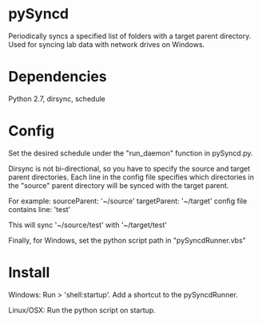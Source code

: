 # pySyncd
Periodically syncs a specified list of folders with a target parent directory. Used for syncing lab data with network drives on Windows.

# Dependencies
Python 2.7, dirsync, schedule

# Config
Set the desired schedule under the "run_daemon" function in pySyncd.py.

Dirsync is not bi-directional, so you have to specify the source and target parent directories. Each line in the config file specifies which directories in the "source" parent directory will be synced with the target parent. 

For example:
sourceParent: '~/source'
targetParent: '~/target'
config file contains line: 'test'

This will sync '~/source/test' with '~/target/test'

Finally, for Windows, set the python script path in "pySyncdRunner.vbs"

# Install
Windows: Run > 'shell:startup'. Add a shortcut to the pySyncdRunner.

Linux/OSX: Run the python script on startup.
